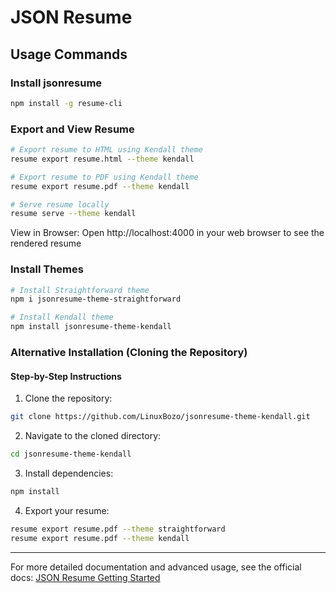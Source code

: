 # JSON Resume

## Usage Commands
### Install jsonresume

```bash
npm install -g resume-cli
```
### Export and View Resume

```bash
# Export resume to HTML using Kendall theme
resume export resume.html --theme kendall

# Export resume to PDF using Kendall theme
resume export resume.pdf --theme kendall

# Serve resume locally
resume serve --theme kendall
```

View in Browser: Open http://localhost:4000 in your web browser to see the rendered resume

### Install Themes

```bash
# Install Straightforward theme
npm i jsonresume-theme-straightforward

# Install Kendall theme
npm install jsonresume-theme-kendall
```

### Alternative Installation (Cloning the Repository)

#### Step-by-Step Instructions

1. Clone the repository:

```bash
git clone https://github.com/LinuxBozo/jsonresume-theme-kendall.git
```

2. Navigate to the cloned directory:

```bash
cd jsonresume-theme-kendall
```

3. Install dependencies:

```bash
npm install
```

4. Export your resume:

```bash
resume export resume.pdf --theme straightforward
resume export resume.pdf --theme kendall
```

---

For more detailed documentation and advanced usage, see the official docs:
[JSON Resume Getting Started](https://jsonresume.org/getting-started)
